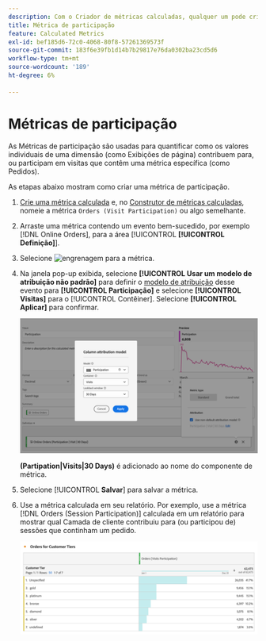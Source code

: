 ```yaml
---
description: Com o Criador de métricas calculadas, qualquer um pode criar uma métrica de participação.
title: Métrica de participação
feature: Calculated Metrics
exl-id: bef185d6-72c0-4068-80f8-57261369573f
source-git-commit: 183f6e39fb1d14b7b29817e76da0302ba23cd5d6
workflow-type: tm+mt
source-wordcount: '189'
ht-degree: 6%

---
```


# Métricas de participação


As Métricas de participação são usadas para quantificar como os valores individuais de uma dimensão (como Exibições de página) contribuem para, ou participam em visitas que contêm uma métrica específica (como Pedidos).

As etapas abaixo mostram como criar uma métrica de participação.

1. [Crie uma métrica calculada](../cm-workflow.md) e, no [Construtor de métricas calculadas](cm-build-metrics.md), nomeie a métrica `Orders (Visit Participation)` ou algo semelhante.
1. Arraste uma métrica contendo um evento bem-sucedido, por exemplo [!DNL Online Orders], para a área [!UICONTROL **[!UICONTROL Definição]**].
1. Selecione ![engrenagem](https://spectrum.adobe.com/static/icons/workflow_18/Smock_Settings_18_N.svg) para a métrica.
1. Na janela pop-up exibida, selecione **[!UICONTROL Usar um modelo de atribuição não padrão]** para definir o [modelo de atribuição](m-metric-type-alloc.md#attribution-models) desse evento para **[!UICONTROL Participação]** e selecione **[!UICONTROL Visitas]** para o [!UICONTROL Contêiner]. Selecione **[!UICONTROL Aplicar]** para confirmar.


   ![Pop-up de modelo de atribuição de coluna mostrando a Participação selecionada como o modelo e as Visitas selecionadas para o Contêiner.](assets/participation-setup.png)

   **(Partipation|Visits|30 Days)** é adicionado ao nome do componente de métrica.



1. Selecione [!UICONTROL **Salvar**] para salvar a métrica.
1. Use a métrica calculada em seu relatório. Por exemplo, use a métrica [!DNL Orders (Session Participation)] calculada em um relatório para mostrar qual Camada de cliente contribuiu para (ou participou de) sessões que continham um pedido.

   ![Tabela de forma livre mostrando a camada e os pedidos do cliente.](assets/participation-pages-customer-tier.png)


<!--

The following information explains how to create a metric that shows which pages contributed to (or participated in) visits that contained an order.

This type of information could be useful for any content owner.

>[!NOTE]
>
>You can enable participation metrics in the Admin Tools, but only for custom events 1 - 100.

1. Begin creating a calculated metric, as described in [Build metrics](/help/components/c-calcmetrics/c-workflow/cm-workflow/c-build-metrics/cm-build-metrics.md).

1. In the Calculated metrics builder, name the metric "Participation".

1. Drag the success event "Orders" into the Definition canvas.

1. Change the [attribution model](/help/components/c-calcmetrics/c-workflow/cm-workflow/c-build-metrics/m-metric-type-alloc.md) of that event to **[!UICONTROL Participation]** under the **[!UICONTROL Settings]** gear. Select **[!UICONTROL Visit]** lookback. The definition should look similar to this:

   ![](assets/participation.png)

1. Select [!UICONTROL **Save**] to save the metric.

1. Use the calculated metric in a **[!UICONTROL Pages]** report.

    ![](assets/participation-pages.png)

1. (Optional) Share the metric with other users in your organization, as described in [Share calculated metrics](/help/components/c-calcmetrics/c-workflow/cm-workflow/cm-sharing.md).
-->